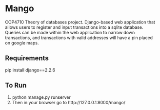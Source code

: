 # Mango
COP4710 Theory of databases project. Django-based web application that allows users to register and input transactions into a sqlite database. Queries can be made within the web application to narrow down transactions, and transactions with valid addresses will have a pin placed on google maps.

## Requirements
pip install django==2.2.6 <br>

## To Run
<ol>
  <li>python manage.py runserver</li>
  <li>Then in your browser go to http://127.0.0.1:8000/mango/</li>
</ol>
